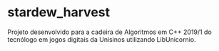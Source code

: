 # stardew_harvest
 Projeto desenvolvido para a cadeira de Algoritmos em C++ 2019/1 do tecnólogo em jogos digitais da Unisinos utilizando LibUnicornio.
